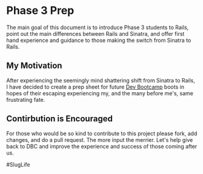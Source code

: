 Phase 3 Prep
========================

The main goal of this document is to introduce Phase 3 students to Rails, point out the main differences between Rails and Sinatra, and offer first hand experience and guidance to those making the switch from Sinatra to Rails. 

My Motivation
-------------

After experiencing the seemingly mind shattering shift from Sinatra to Rails, I have decided to create a prep sheet for future [Dev Bootcamp](http://devbootcamp.com/) boots in hopes of their escaping experiencing my, and the many before me's, same frustrating fate. 


Contirbution is Encouraged
---------------------

For those who would be so kind to contribute to this project please fork, add changes, and do a pull request. The more input the merrier. Let's help give back to DBC and improve the experience and success of those coming after us.

\#SlugLife



